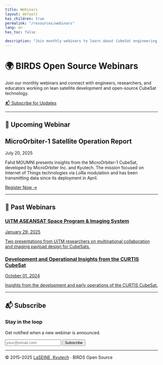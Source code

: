 ```yaml
---
title: Webinars
layout: default
has_children: true
permalink: "/resources/webinars"
lang: en
has_toc: false

description: "Join monthly webinars to learn about CubeSat engineering, missions, and open-source development."
---
```


# 🌍 BIRDS Open Source Webinars

Join our monthly webinars and connect with engineers, researchers, and educators working on lean satellite development and open-source CubeSat technology.

<a href="#subscribe" class="inline-block mt-4 mb-10 bg-[#005596] text-white px-6 py-3 rounded hover:bg-[#003f73] transition">📬 Subscribe for Updates</a>

---

## 📅 Upcoming Webinar

<div class="border-2 border-[#005596] bg-[#eaf5fc] p-6 rounded-lg shadow-sm mb-12">
  <h2 class="text-xl font-semibold mb-2">MicroOrbiter-1 Satellite Operation Report</h2>
  <span class="text-gray-600 text-sm block mb-4">July 20, 2025</span>
  <p class="mb-4">
    Fahd MOUMNI presents insights from the MicroOrbiter-1 CubeSat, developed by MicroOrbiter Inc. and Kyutech. The mission focused on Internet of Things technologies via LoRa modulation and has been transmitting data since its deployment in April.
  </p>
  <a href="https://example.com/register-microorbiter" class="text-blue-700 underline">Register Now →</a>
</div>

---

## 🎥 Past Webinars

<div class="grid gap-8 sm:grid-cols-2 lg:grid-cols-3">

<a href="https://example.com/webinar-uitm-aseansat" class="block border border-gray-200 bg-white p-5 rounded hover:shadow-lg transition">
  <h3 class="font-semibold text-lg mb-1">UiTM ASEANSAT Space Program & Imaging System</h3>
  <span class="text-sm text-gray-500">January 29, 2025</span>
  <p class="text-sm text-gray-700 mt-2">Two presentations from UiTM researchers on multinational collaboration and imaging payload design for CubeSats.</p>
</a>

<a href="https://example.com/webinar-groundstation" class="block border border-gray-200 bg-white p-5 rounded hover:shadow-lg transition">
  <h3 class="font-semibold text-lg mb-1">Development and Operational Insights from the CURTIS CubeSat</h3>
  <span class="text-sm text-gray-500">October 01, 2024</span>
  <p class="text-sm text-gray-700 mt-2">Insights from the development and early operations of the CURTIS CubeSat.</p>
</a>

<!-- Add more cards as needed -->

</div>

---

## 📬 Subscribe

<div id="subscribe" class="bg-white py-10 px-4 text-center border border-gray-200 rounded mt-12">
  <h3 class="text-2xl font-bold mb-4">Stay in the loop</h3>
  <p class="mb-6 text-gray-700">Get notified when a new webinar is announced.</p>

  <form action="https://lean-sat.org/opensource/" method="POST" class="flex flex-col sm:flex-row gap-4 justify-center max-w-xl mx-auto">
    <input type="email" name="email" required placeholder="your@email.com"
           class="px-4 py-2 border border-gray-300 rounded focus:outline-none focus:ring-2 focus:ring-blue-400 w-full sm:w-auto" />
    <button type="submit" class="bg-[#005596] text-white px-6 py-2 rounded hover:bg-[#003f73] transition">
      Subscribe
    </button>
  </form>
</div>

---

<footer class="mt-16 text-sm text-gray-600 text-center">
  © 2015–2025 <a href="https://kyutech-laseine.net/english/" class="text-blue-700 underline">LaSEINE, Kyutech</a> · BIRDS Open Source
</footer>
